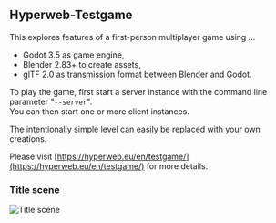 ## Hyperweb-Testgame

This explores features of a first-person multiplayer game using ...

  * Godot 3.5 as game engine,
  * Blender 2.83+ to create assets,
  * glTF 2.0 as transmission format between Blender and Godot.

To play the game, first start a server instance with the command line parameter "`--server`".  
You can then start one or more client instances.

The intentionally simple level can easily be replaced with your own creations.

Please visit [https://hyperweb.eu/en/testgame/](https://hyperweb.eu/en/testgame/) for more details.

### Title scene

![Title scene](Godot/Title.jpg)
